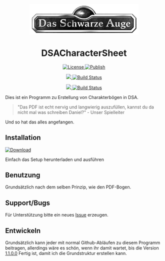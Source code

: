 <p align="center"><img src="DSACharacterSheet.Core/Images/DSALogo.gif" alt="DSACharacterSheet Icon" width="350"></p>
<h1 align="center">DSACharacterSheet</h1>

<p align="center">
  <a href="https://github.com/lightlike/DSACharacterSheet/blob/master/LICENSE" target="_blank">
    <img src="https://img.shields.io/badge/License-MIT-blue.svg?style=flat-square" alt="License">
  </a>
  <a href="https://github.com/lightlike/DSACharacterSheet/tree/publish" target="_blank">
    <img src="https://img.shields.io/badge/Publish-ClickOnce-lightgrey.svg?style=flat-square" alt="Publish">
  </a>
</p>

<p align="center">
  <a href="https://lightlike.visualstudio.com/DSACharacterSheet/_build/index?context=mine&path=%5C&definitionId=2&_a=completed" target="_blank">
    <img src="https://img.shields.io/badge/%20-Release-yellowgreen.svg?style=flat-square">
  </a>
  <a href="https://lightlike.visualstudio.com/DSACharacterSheet/_build/index?context=mine&path=%5C&definitionId=2&_a=completed" target="_blank">
    <img src="https://lightlike.visualstudio.com/_apis/public/build/definitions/af40eca3-51a6-4d41-89f9-acfeafe7da4f/2/badge" alt="Build Status">
  </a>
</p>
<p align="center">
  <a href="https://lightlike.visualstudio.com/DSACharacterSheet/_build/index?context=mine&path=%5C&definitionId=5&_a=completed" target="_blank">
    <img src="https://img.shields.io/badge/%20-Beta-yellowgreen.svg?style=flat-square">
  </a>
  <a href="https://lightlike.visualstudio.com/DSACharacterSheet/_build/index?context=mine&path=%5C&definitionId=5&_a=completed" target="_blank">
    <img src="https://lightlike.visualstudio.com/_apis/public/build/definitions/af40eca3-51a6-4d41-89f9-acfeafe7da4f/5/badge" alt="Build Status">
  </a>
</p>


Dies ist ein Programm zu Erstellung von Charakterbögen in DSA.


>"Das PDF ist echt nervig und langwierig auszufüllen, kannst du da nicht mal was schreiben Daniel?" - Unser Spielleiter

Und so hat das alles angefangen.


## Installation

[![Download](https://img.shields.io/badge/%20-Download-green.svg?style=flat-square)](https://raw.githubusercontent.com/lightlikeD/DSACharacterSheet/publish/setup.exe)

Einfach das Setup herunterladen und ausführen

## Benutzung

Grundsätzlich nach dem selben Prinzip, wie den PDF-Bogen.

## Support/Bugs

Für Unterstützung bitte ein neues [Issue](https://github.com/lightlikeD/DSACharacterSheet/issues) erzeugen.

## Entwickeln

Grundsätzlich kann jeder mit normal Github-Abläufen zu diesem Programm beitragen, allerdings wäre es schön, wenn ihr damit wartet, bis die Version [1.1.0.0](https://github.com/lightlikeD/DSACharacterSheet/milestone/1) Fertig ist, damit ich die Grundstruktur erstellen kann.
